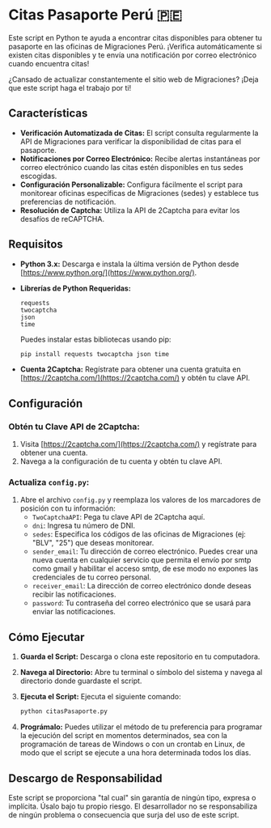 # Citas Pasaporte Perú 🇵🇪

Este script en Python te ayuda a encontrar citas disponibles para obtener tu pasaporte en las oficinas de Migraciones Perú. ¡Verifica automáticamente si existen citas disponibles y te envía una notificación por correo electrónico cuando encuentra citas!

¿Cansado de actualizar constantemente el sitio web de Migraciones? ¡Deja que este script haga el trabajo por ti!


## Características

* **Verificación Automatizada de Citas:** El script consulta regularmente la API de Migraciones para verificar la disponibilidad de citas para el pasaporte.
* **Notificaciones por Correo Electrónico:** Recibe alertas instantáneas por correo electrónico cuando las citas estén disponibles en tus sedes escogidas.
* **Configuración Personalizable:** Configura fácilmente el script para monitorear oficinas específicas de Migraciones (sedes) y establece tus preferencias de notificación.
* **Resolución de Captcha:** Utiliza la API de 2Captcha para evitar los desafíos de reCAPTCHA.


## Requisitos

* **Python 3.x:** Descarga e instala la última versión de Python desde [https://www.python.org/](https://www.python.org/).

* **Librerías de Python Requeridas:**

    ```
    requests
    twocaptcha
    json
    time
    ```

    Puedes instalar estas bibliotecas usando pip:

    ```bash
    pip install requests twocaptcha json time
    ```

* **Cuenta 2Captcha:** Regístrate para obtener una cuenta gratuita en [https://2captcha.com/](https://2captcha.com/) y obtén tu clave API.


## Configuración

### Obtén tu Clave API de 2Captcha:

1. Visita [https://2captcha.com/](https://2captcha.com/) y regístrate para obtener una cuenta.
2. Navega a la configuración de tu cuenta y obtén tu clave API.


### Actualiza `config.py`:

1. Abre el archivo `config.py` y reemplaza los valores de los marcadores de posición con tu información:
    * `TwoCaptchaAPI`: Pega tu clave API de 2Captcha aquí.
    * `dni`: Ingresa tu número de DNI.
    * `sedes`: Especifica los códigos de las oficinas de Migraciones (ej: "BLV", "25") que deseas monitorear.
    * `sender_email`: Tu dirección de correo electrónico. Puedes crear una nueva cuenta en cualquier servicio que permita el envío por smtp como gmail y habilitar el acceso smtp, de ese modo no expones las credenciales de tu correo personal.
    * `receiver_email`: La dirección de correo electrónico donde deseas recibir las notificaciones.
    * `password`: Tu contraseña del correo electrónico que se usará para enviar las notificaciones.



## Cómo Ejecutar

1. **Guarda el Script:** Descarga o clona este repositorio en tu computadora.

2. **Navega al Directorio:** Abre tu terminal o símbolo del sistema y navega al directorio donde guardaste el script.

3. **Ejecuta el Script:** Ejecuta el siguiente comando:

    ```bash
    python citasPasaporte.py
    ```

4. **Prográmalo:** Puedes utilizar el método de tu preferencia para programar la ejecución del script en momentos determinados, sea con la programación de tareas de Windows o con un crontab en Linux, de modo que el script se ejecute a una hora determinada todos los días.


## Descargo de Responsabilidad

Este script se proporciona "tal cual" sin garantía de ningún tipo, expresa o implícita. Úsalo bajo tu propio riesgo. El desarrollador no se responsabiliza de ningún problema o consecuencia que surja del uso de este script.
